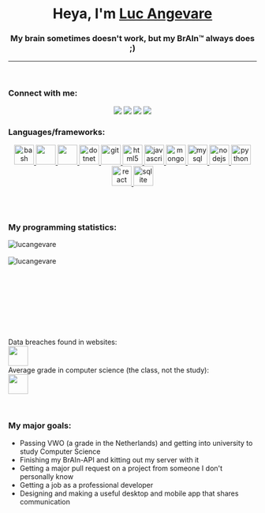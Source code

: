 <h1 align="center">Heya, I'm <a href="https://lucangevare.github.io">Luc Angevare</a></h1>
<h3 align="center">My brain sometimes doesn't work, but my BrAIn&trade; always does ;)</h3>
<hr><br>
</p>

<h3 align="left">Connect with me:</h3>
<p align="center"><a href="https://www.instagram.com/lucangevare/" target="_blank"><img src="https://img.icons8.com/fluent/40/000000/instagram-new.png"/></a> <a href="https://stackoverflow.com/users/8294421/luc-angevare" target="_blank"><img src="https://img.icons8.com/color/40/000000/stackoverflow.png"/></a> <a href="https://t.me/LucAngevare" target="_blank"><img src="https://img.icons8.com/fluent/40/000000/telegram-app.png"/></a> <a href="mailto:lucangevare@gmail.com"><img src="https://img.icons8.com/fluent/40/000000/email-open.png"/><a/></p>

<h3 align="left">Languages/frameworks:</h3>
<p align="center"> <a href="https://www.gnu.org/software/bash/" target="_blank"> <img src="https://www.vectorlogo.zone/logos/gnu_bash/gnu_bash-icon.svg" alt="bash" width="40" height="40"/> </a> <a href="https://www.w3schools.com/cpp/" target="_blank"> <img src="https://img.icons8.com/color/48/000000/c-plus-plus-logo.png" width="40" height="40"/> </a> <a href="https://www.w3schools.com/css/" target="_blank"> <img src="https://img.icons8.com/color/48/000000/css3.png" width="40" height="40"/> </a> <a href="https://dotnet.microsoft.com/" target="_blank"> <img src="https://cdn.icon-icons.com/icons2/2415/PNG/512/dot_net_plain_wordmark_logo_icon_146545.png" alt="dotnet" width="40" height="40"/> </a><a href="https://git-scm.com/" target="_blank"> <img src="https://www.vectorlogo.zone/logos/git-scm/git-scm-icon.svg" alt="git" width="40" height="40"/> </a> <a href="https://www.w3.org/html/" target="_blank"> <img src="https://img.icons8.com/color/48/000000/html-5.png" alt="html5" width="40" height="40"/> </a> <a href="https://developer.mozilla.org/en-US/docs/Web/JavaScript" target="_blank"> <img src="https://img.icons8.com/color/48/000000/javascript.png" alt="javascript" width="40" height="40"/> </a> <a href="https://www.mongodb.com/" target="_blank"> <img src="https://img.icons8.com/color/48/000000/mongodb.png" alt="mongodb" width="40" height="40"/> </a> <a href="https://www.mysql.com/" target="_blank"> <img src="https://img.icons8.com/ios-filled/50/000000/mysql-logo.png" alt="mysql" width="40" height="40"/> </a> <a href="https://nodejs.org" target="_blank"> <img src="https://img.icons8.com/color/48/000000/nodejs.png" alt="nodejs" width="40" height="40"/> </a> <a href="https://www.python.org" target="_blank"> <img src="https://img.icons8.com/color/48/000000/python.png" alt="python" width="40" height="40"/> </a> <a href="https://reactjs.org/" target="_blank"> <img src="https://img.icons8.com/dusk/64/000000/react.png" alt="react" width="40" height="40"/> </a> <a href="https://www.sqlite.org/" target="_blank"> <img src="https://www.vectorlogo.zone/logos/sqlite/sqlite-icon.svg" alt="sqlite" width="40" height="40"/> </a> <a href="https://www.wxwidgets.org/" target="_blank"></a></p>
<br><br>
<h3 align="left">My programming statistics:</h3>
<img align="left" src="https://github-readme-stats.vercel.app/api/top-langs?username=lucangevare&show_icons=true&locale=en&hide=CSS" alt="lucangevare" />
<br><br>
<img align="left" src="https://github-readme-stats.vercel.app/api?username=lucangevare&show_icons=true&locale=en" alt="lucangevare"/>

<br><br><br><br><br><br><br><br>
<p>Data breaches found in websites:<br><img src="https://img.icons8.com/color/48/000000/4-c.png" width="40" height="40"/><br>
Average grade in computer science (the class, not the study):<br><img src="https://img.icons8.com/emoji/48/000000/keycap-10-emoji.png" width="40" height="40"/>
</p><br>

<h3 align="left">My major goals:</h3>
<ul>
<li>Passing VWO (a grade in the Netherlands) and getting into university to study Computer Science</li>
<li>Finishing my BrAIn-API and kitting out my server with it</li>
<li>Getting a major pull request on a project from someone I don't personally know</li>
<li>Getting a job as a professional developer</li>
<li>Designing and making a useful desktop and mobile app that shares communication</li>
</ul>
